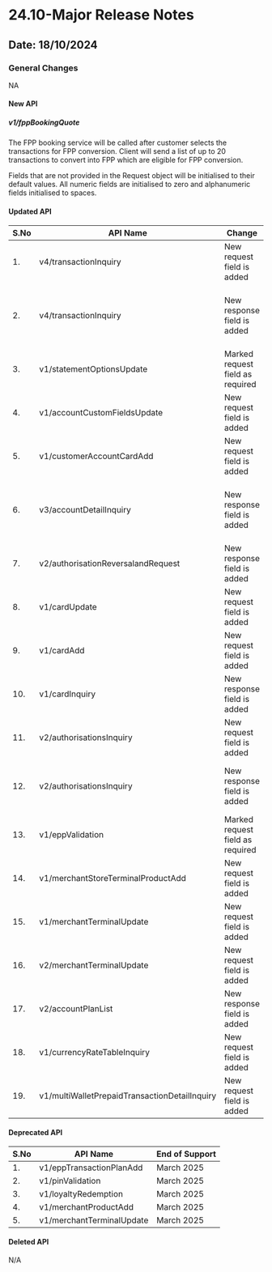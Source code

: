 # 24.10-Major Release Notes

## Date: 18/10/2024

### General Changes

NA

#### New API

##### *v1/fppBookingQuote*

The FPP booking service will be called after customer selects the transactions for FPP conversion. Client will send a list of up to 20 transactions to convert into FPP which are eligible for FPP conversion.<p>Fields that are not provided in the Request object will be initialised to their default values. All numeric fields are initialised to zero and alphanumeric fields initialised to spaces.</p>

#### Updated API

| S.No | API Name                          | Change                        | Fields                                                                                                                                                                                                                                                                                                                               |
|------|-----------------------------------|-------------------------------|--------------------------------------------------------------------------------------------------------------------------------------------------------------------------------------------------------------------------------------------------------------------------------------------------------------------------------------|
| 1.   | v4/transactionInquiry             | New request field is added    | -fppIndicator                                                          |
| 2.   | v4/transactionInquiry             | New response field is added   | -chAuthnMethd  <br/> -mtInstoreFlag   <br/> -instBookingDate  <br/> -instBookingTime   <br/> -fppConvInd   <br/> -fppEligibility                        |
| 3.   | v1/statementOptionsUpdate         | Marked request field as required    | -account                                                         |
| 4.   | v1/accountCustomFieldsUpdate      | New request field is added    | -tbpOfferOpt <br/> -mccExclusivityInd                                                   
| 5.   | v1/customerAccountCardAdd         | New request field is added    | -tbpOfferOpt  <br/> -edDccRes  <br/> -mccExclusivity                 | 
| 6.   | v3/accountDetailInquiry           | New response field is added   | -tbpOfferOpt  <br/> -mccMccAmtAccum  <br/> -mccMccNbrAccum  <br/> -mccExclusivityInd                  |                                   
| 7.   | v2/authorisationReversalandRequest| New response field is added   | -acqId                          |                                   
| 8.   | v1/cardUpdate                     | New request field is added    | -dccResInd                      |                                                                                                                                                                                                                                                                         
| 9.   | v1/cardAdd                        | New request field is added    | -dccResInd                      |
| 10.  | v1/cardInquiry                    | New response field is added   | -dccResInd                      |
| 11.  | v2/authorisationsInquiry          | New request field is added    | -eppPlanNbr                     |
| 12.  | v2/authorisationsInquiry          | New response field is added   | -eppPlanNbr  <br/> -minTenure   <br/> -maxTenure   <br/> -eppTierIntRate   <br/> -eppConvInd                     |
| 13.  | v1/eppValidation                  | Marked request field as required     | -cardNbr   <br/> -intRate    <br/> -cardSeq   <br/> -term     |
| 14.  | v1/merchantStoreTerminalProductAdd| New request field is added    | -discNotPostFlag                |
| 15.  | v1/merchantTerminalUpdate         | New request field is added    | -discNotPostFlag                |
| 16.  | v2/merchantTerminalUpdate         | New request field is added    | -discNotPostFlag                |
| 17.  | v2/accountPlanList                | New response field is added   | -fppPlanCancelRsn <br/> -instBookingDate  <br/> -instBookingTime              |
| 18.  | v1/currencyRateTableInquiry       | New request field is added    | -discNotPostFlag                |
| 19.  | v1/multiWalletPrepaidTransactionDetailInquiry       | New request field is added    | -dateFrom   <br/> -dateThru                |

#### Deprecated API
| S.No | API Name                          | End of Support                                                   |
|------|-----------------------------------|--------------------------------------------------------------------------------------------------------------------------------------------------------------------------------------------------------------------------------------------------------------------------------------------------------------------------------------|
| 1.   | v1/eppTransactionPlanAdd          | March 2025                       |
| 2.   | v1/pinValidation                  | March 2025                       |
| 3.   | v1/loyaltyRedemption              | March 2025                       | 
| 4.   | v1/merchantProductAdd             | March 2025                       | 
| 5.   | v1/merchantTerminalUpdate         | March 2025                       | 


#### Deleted API

N/A
